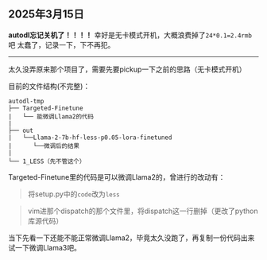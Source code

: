 ## 2025年3月15日

**autodl忘记关机了！！！！**
幸好是无卡模式开机，大概浪费掉了`24*0.1=2.4rmb`吧
太蠢了，记录一下，下不再犯。

---

太久没弄原来那个项目了，需要先要pickup一下之前的思路（无卡模式开机）

目前的文件结构(不完整)：
```
autodl-tmp
├── Targeted-Finetune
|   └── 能微调Llama2的代码
|
├── out
|   └──Llama-2-7b-hf-less-p0.05-lora-finetuned
|      └──微调后的结果
|
└── 1_LESS（先不管这个）
```

Targeted-Finetune里的代码是可以微调Llama2的，曾进行的改动有：
>将setup.py中的`code`改为`less`

>vim进那个dispatch的那个文件里，将dispatch这一行删掉（更改了python库源代码）

当下先看一下还能不能正常微调Llama2，毕竟太久没跑了，再复制一份代码出来试一下微调Llama3吧。